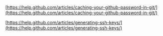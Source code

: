 [https://help.github.com/articles/caching-your-github-password-in-git/](https://help.github.com/articles/caching-your-github-password-in-git/)

[https://help.github.com/articles/generating-ssh-keys/](https://help.github.com/articles/generating-ssh-keys/)
